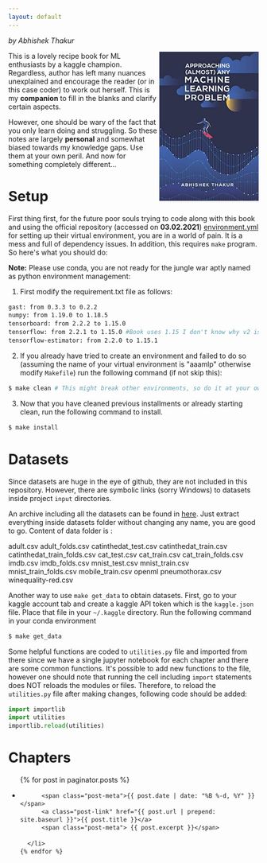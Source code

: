 ```yaml
---
layout: default
---
```


*by Abhishek Thakur*

<img src="fig/cover.jpg" align="right" width=200>

This is a lovely recipe book for ML enthusiasts by a kaggle champion. Regardless, author has left many nuances
unexplained and encourage the reader (or in this case coder) to work out herself. This is my **companion** to fill in
the blanks and clarify certain aspects.

However, one should be wary of the fact that you only learn doing and struggling. So these notes are largely
**personal** and somewhat biased towards my knowledge gaps. Use them at your own peril. And now for something completely
different...


# Setup
First thing first, for the future poor souls trying to code along with this book and using the official repository
(accessed on **03.02.2021**) [environment.yml]( https://github.com/abhishekkrthakur/approachingalmost ) for setting up
their virtual environment, you are in a world of pain. It is a mess and full of dependency issues. In addition, this
requires `make` program. So here's what you should do:

**Note:** Please use conda, you are not ready for the jungle war aptly named as python environment management:

1. First modify the requirement.txt file as follows:

```bash
gast: from 0.3.3 to 0.2.2
numpy: from 1.19.0 to 1.18.5
tensorboard: from 2.2.2 to 1.15.0
tensorflow: from 2.2.1 to 1.15.0 #Book uses 1.15 I don't know why v2 is given
tensorflow-estimator: from 2.2.0 to 1.15.1
```

2. If you already have tried to create an environment and failed to do so (assuming the name of your virtual environment
is "aaamlp" otherwise modify `Makefile`) run the following command (if not skip this):

```bash
$ make clean # This might break other environments, so do it at your own peril
```

3. Now that you have cleaned previous installments or already starting clean, run the following command to install.

```bash
$ make install
```
# Datasets

Since datasets are huge in the eye of github, they are not included in this repository. However, there are symbolic
links (sorry Windows) to datasets inside project `input` directories.

An archive including all the datasets can be found in [here](https://www.kaggle.com/abhishek/aaamlp/). Just extract
everything inside datasets folder without changing any name, you are good to go. Content of data folder is :

adult.csv
adult_folds.csv
catinthedat_test.csv
catinthedat_train.csv
catinthedat_train_folds.csv
cat_test.csv
cat_train.csv
cat_train_folds.csv
imdb.csv
imdb_folds.csv
mnist_test.csv
mnist_train.csv
mnist_train_folds.csv
mobile_train.csv
openml
pneumothorax.csv
winequality-red.csv

Another way to use `make get_data` to obtain datasets. First, go to your kaggle account tab and create a kaggle API
token which is the `kaggle.json` file. Place that file in your `~/.kaggle` directory. Run the following command in your
conda environment

```bash
$ make get_data
```

Some helpful functions are coded to `utilities.py` file and imported from there since we have a single jupyter notebook
for each chapter and there are some common functions. It's possible to add new functions to the file, however one should
note that running the cell including `import` statements does NOT reloads the modules or files. Therefore, to reload the
`utilities.py` file after making changes, following code should be added:

```python
import importlib
import utilities
importlib.reload(utilities)
```

# Chapters

<div class="home">
  <ul class="post-list">
    {% for post in paginator.posts %}
      <li>

          <span class="post-meta">{{ post.date | date: "%B %-d, %Y" }} </span>
          <a class="post-link" href="{{ post.url | prepend: site.baseurl }}">{{ post.title }}</a>
          <span class="post-meta"> {{ post.excerpt }}</span>

      </li>
    {% endfor %}
  </ul>
</div>

